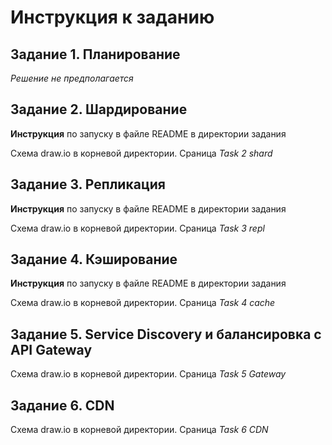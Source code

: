 # Инструкция к заданию


## Задание 1. Планирование

*Решение не предполагается*

## Задание 2. Шардирование

**Инструкция** по запуску в файле README в директории задания

Схема draw.io в корневой директории. Сраница *Task 2 shard*

## Задание 3. Репликация

**Инструкция** по запуску в файле README в директории задания

Схема draw.io в корневой директории. Сраница *Task 3 repl*

## Задание 4. Кэширование

**Инструкция** по запуску в файле README в директории задания

Схема draw.io в корневой директории. Сраница *Task 4 cache*

## Задание 5. Service Discovery и балансировка с API Gateway

Схема draw.io в корневой директории. Сраница *Task 5 Gateway*

## Задание 6. CDN

Схема draw.io в корневой директории. Сраница *Task 6 CDN*